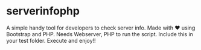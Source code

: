 # serverinfophp
A simple handy tool for developers to check server info. Made with ❤️ using Bootstrap and PHP.
Needs Webserver, PHP to run the script.
Include this in your test folder.
Execute and enjoy!!
